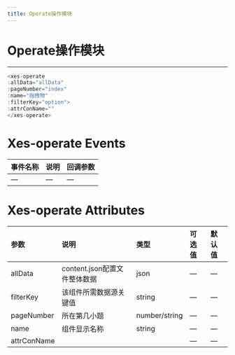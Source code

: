 ```yaml
---
title: Operate操作模块
---
```

# Operate操作模块
---
<xes-operate></xes-operate>

```js
<xes-operate 
:allData="allData" 
:pageNumber="index" 
:name="拖拽物" 
:filterKey="option">
:attrConName=""
</xes-operate>
```
# Xes-operate Events
事件名称|说明|回调参数
:--|:--|:--
—|—|—

# Xes-operate Attributes
参数        |说明                         |类型            |可选值|默认值
:---------  |:-------------------------- |:--             |:--  |:--
allData     |content.json配置⽂件整体数据 |json            |—     |—
filterKey   |该组件所需数据源关键值        |string          |—     |—
pageNumber  |所在第几⼩题                 |number/string   |—	  |—
name        |组件显示名称                 |string          |—	  |—
attrConName |                 |          |—	    |—	